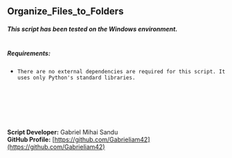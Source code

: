 ## Organize_Files_to_Folders



##### This script has been tested on the Windows environment.
#


#



##### Requirements:

- `There are no external dependencies are required for this script. It uses only Python's standard libraries.`





<br><br>





<br><br>




**Script Developer:** Gabriel Mihai Sandu  
**GitHub Profile:** [https://github.com/Gabrieliam42](https://github.com/Gabrieliam42)
